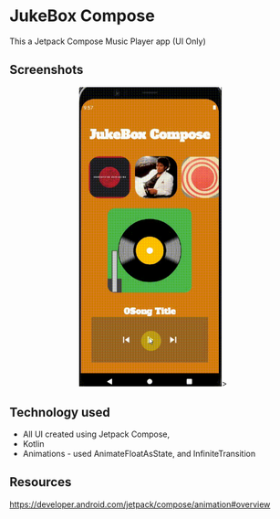 # JukeBox Compose
This a Jetpack Compose Music Player app (UI Only)

## Screenshots

<p align="center">
  <img src="https://github.com/danielmbutler/JukeBox_Compose/blob/master/resources/demo.gif" width="250" >>
</p>



## Technology used
* All UI created using Jetpack Compose,
* Kotlin
* Animations - used AnimateFloatAsState, and InfiniteTransition

## Resources
https://developer.android.com/jetpack/compose/animation#overview

